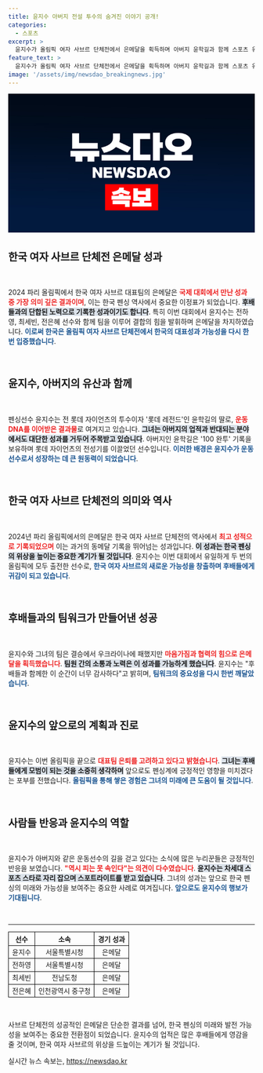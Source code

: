 ```yaml
---
title: 윤지수 아버지 전설 투수의 숨겨진 이야기 공개!
categories:
  - 스포츠
excerpt: >
  윤지수가 올림픽 여자 사브르 단체전에서 은메달을 획득하며 아버지 윤학길과 함께 스포츠 유전자의 힘을 증명했습니다. 아빠, 나 벌써 메달 2개 땄어!라는 말처럼, 두 대회 연속 출전으로 새로운 역사를 썼습니다.
feature_text: >
  윤지수가 올림픽 여자 사브르 단체전에서 은메달을 획득하며 아버지 윤학길과 함께 스포츠 유전자의 힘을 증명했습니다. 아빠, 나 벌써 메달 2개 땄어!라는 말처럼, 두 대회 연속 출전으로 새로운 역사를 썼습니다.
image: '/assets/img/newsdao_breakingnews.jpg'
---
```


<p><img src="/assets/img/newsdao_breakingnews.jpg" alt="implanttips 속보" /></p>

<h2 data-ke-size="size26">한국 여자 사브르 단체전 은메달 성과</h2>

<p data-ke-size="size16">&nbsp;</p>

<p>2024 파리 올림픽에서 한국 여자 사브르 대표팀의 은메달은 <b><span style="color: #ee2323;">국제 대회에서 만난 성과 중 가장 의미 깊은 결과이며</span></b>, 이는 한국 펜싱 역사에서 중요한 이정표가 되었습니다. <b><span style="background-color: #21538527;">후배들과의 단합된 노력으로 기록한 성과이기도 합니다</span></b>. 특히 이번 대회에서 윤지수는 전하영, 최세빈, 전은혜 선수와 함께 팀을 이루어 결합의 힘을 발휘하며 은메달을 차지하였습니다. <b><span style="color: #1a5490;">이로써 한국은 올림픽 여자 사브르 단체전에서 한국의 대표성과 가능성을 다시 한번 입증했습니다</span></b>.</p>

<p data-ke-size="size16">&nbsp;</p>

<h2 data-ke-size="size26">윤지수, 아버지의 유산과 함께</h2>

<p data-ke-size="size16">&nbsp;</p>

<p>펜싱선수 윤지수는 전 롯데 자이언츠의 투수이자 '롯데 레전드'인 윤학길의 딸로, <b><span style="color: #ee2323;">운동 DNA를 이어받은 결과물</span></b>로 여겨지고 있습니다. <b><span style="background-color: #21538527;">그녀는 아버지의 업적과 반대되는 분야에서도 대단한 성과를 거두어 주목받고 있습니다</span></b>. 아버지인 윤학길은 '100 완투' 기록을 보유하며 롯데 자이언츠의 전성기를 이끌었던 선수입니다. <b><span style="color: #1a5490;">이러한 배경은 윤지수가 운동선수로서 성장하는 데 큰 원동력이 되었습니다</span></b>.</p>

<p data-ke-size="size16">&nbsp;</p>

<h2 data-ke-size="size26">한국 여자 사브르 단체전의 의미와 역사</h2>

<p data-ke-size="size16">&nbsp;</p>

<p>2024년 파리 올림픽에서의 은메달은 한국 여자 사브르 단체전의 역사에서 <b><span style="color: #ee2323;">최고 성적으로 기록되었으며</span></b> 이는 과거의 동메달 기록을 뛰어넘는 성과입니다. <b><span style="background-color: #21538527;">이 성과는 한국 펜싱의 위상을 높이는 중요한 계기가 될 것입니다</span></b>. 윤지수는 이번 대회에서 유일하게 두 번의 올림픽에 모두 출전한 선수로, <b><span style="color: #1a5490;">한국 여자 사브르의 새로운 가능성을 창출하며 후배들에게 귀감이 되고 있습니다</span></b>.</p>

<p data-ke-size="size16">&nbsp;</p>

<h2 data-ke-size="size26">후배들과의 팀워크가 만들어낸 성공</h2>

<p data-ke-size="size16">&nbsp;</p>

<p>윤지수와 그녀의 팀은 결승에서 우크라이나에 패했지만 <b><span style="color: #ee2323;">마음가짐과 협력의 힘으로 은메달을 획득했습니다</span></b>. <b><span style="background-color: #21538527;">팀원 간의 소통과 노력은 이 성과를 가능하게 했습니다</span></b>. 윤지수는 "후배들과 함께한 이 순간이 너무 감사하다"고 밝히며, <b><span style="color: #1a5490;">팀워크의 중요성을 다시 한번 깨달았습니다</span></b>. </p>

<p data-ke-size="size16">&nbsp;</p>

<h2 data-ke-size="size26">윤지수의 앞으로의 계획과 진로</h2>

<p data-ke-size="size16">&nbsp;</p>

<p>윤지수는 이번 올림픽을 끝으로 <b><span style="color: #ee2323;">대표팀 은퇴를 고려하고 있다고 밝혔습니다</span></b>. <b><span style="background-color: #21538527;">그녀는 후배들에게 모범이 되는 것을 소중히 생각하며</span></b> 앞으로도 펜싱계에 긍정적인 영향을 미치겠다는 포부를 전했습니다. <b><span style="color: #1a5490;">올림픽을 통해 쌓은 경험은 그녀의 미래에 큰 도움이 될 것입니다</span></b>. </p>

<p data-ke-size="size16">&nbsp;</p>

<h2 data-ke-size="size26">사람들 반응과 윤지수의 역할</h2>

<p data-ke-size="size16">&nbsp;</p>

<p>윤지수가 아버지와 같은 운동선수의 길을 걷고 있다는 소식에 많은 누리꾼들은 긍정적인 반응을 보였습니다. <b><span style="color: #ee2323;">"역시 피는 못 속인다"는 의견이 다수였습니다</span></b>.  <b><span style="background-color: #21538527;">윤지수는 차세대 스포츠 스타로 자리 잡으며 스포트라이트를 받고 있습니다</span></b>. 그녀의 성과는 앞으로 한국 펜싱의 미래와 가능성을 보여주는 중요한 사례로 여겨집니다. <b><span style="color: #1a5490;">앞으로도 윤지수의 행보가 기대됩니다</span></b>.</p>

<p data-ke-size="size16">&nbsp;</p>

<hr />

<table style="width:100%; border-collapse:collapse;">
  <thead>
    <tr>
      <th style="border:1px solid black;">선수</th>
      <th style="border:1px solid black;">소속</th>
      <th style="border:1px solid black;">경기 성과</th>
    </tr>
  </thead>
  <tbody>
    <tr>
      <td style="border:1px solid black; text-align: center;">윤지수</td>
      <td style="border:1px solid black; text-align: center;">서울특별시청</td>
      <td style="border:1px solid black; text-align: center;">은메달</td>
    </tr>
    <tr>
      <td style="border:1px solid black; text-align: center;">전하영</td>
      <td style="border:1px solid black; text-align: center;">서울특별시청</td>
      <td style="border:1px solid black; text-align: center;">은메달</td>
    </tr>
    <tr>
      <td style="border:1px solid black; text-align: center;">최세빈</td>
      <td style="border:1px solid black; text-align: center;">전남도청</td>
      <td style="border:1px solid black; text-align: center;">은메달</td>
    </tr>
    <tr>
      <td style="border:1px solid black; text-align: center;">전은혜</td>
      <td style="border:1px solid black; text-align: center;">인천광역시 중구청</td>
      <td style="border:1px solid black; text-align: center;">은메달</td>
    </tr>
  </tbody>
</table>

<p data-ke-size="size16">&nbsp;</p>

<p>사브르 단체전의 성공적인 은메달은 단순한 결과를 넘어, 한국 펜싱의 미래와 발전 가능성을 보여주는 중요한 전환점이 되었습니다. 윤지수의 업적은 많은 후배들에게 영감을 줄 것이며, 한국 여자 사브르의 위상을 드높이는 계기가 될 것입니다.</p>
실시간 뉴스 속보는, <a href="https://newsdao.kr" rel="dofollow">https://newsdao.kr</a>


